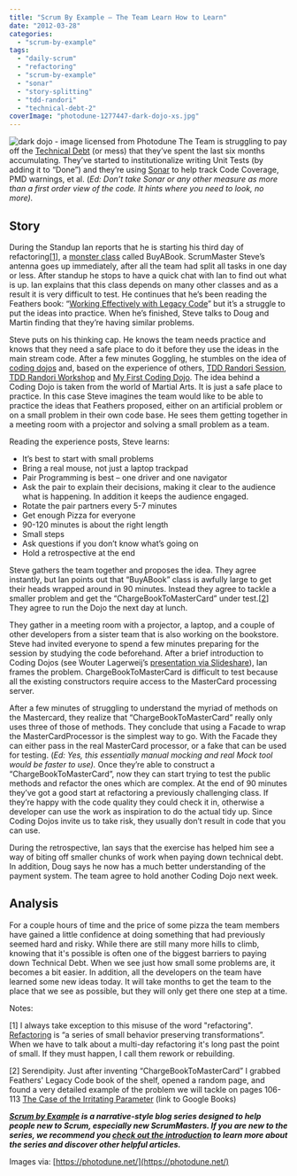 ```yaml
---
title: "Scrum By Example – The Team Learn How to Learn"
date: "2012-03-28"
categories: 
  - "scrum-by-example"
tags: 
  - "daily-scrum"
  - "refactoring"
  - "scrum-by-example"
  - "sonar"
  - "story-splitting"
  - "tdd-randori"
  - "technical-debt-2"
coverImage: "photodune-1277447-dark-dojo-xs.jpg"
---
```


![dark dojo - image licensed from Photodune](src/content/blog/scrummaster-tales-the-team-learn-how-to-learn/images/photodune-1277447-dark-dojo-xs.jpg) The Team is struggling to pay off the [Technical Debt](https://agilepainrelief.com/blog/scrummaster-tales-stop-digging-new-holes.html) (or mess) that they’ve spent the last six months accumulating. They’ve started to institutionalize writing Unit Tests (by adding it to “Done”) and they’re using [Sonar](https://www.sonarsource.org/) to help track Code Coverage, PMD warnings, et al. (_Ed: Don’t take Sonar or any other measure as more than a first order view of the code. It hints where you need to look, no more)._

## Story

During the Standup Ian reports that he is starting his third day of refactoring\[[1](#footnotes)\], a [monster class](https://lostechies.com/chrismissal/2009/05/28/anti-patterns-and-worst-practices-monster-objects/) called BuyABook. ScrumMaster Steve’s antenna goes up immediately, after all the team had split all tasks in one day or less. After standup he stops to have a quick chat with Ian to find out what is up. Ian explains that this class depends on many other classes and as a result it is very difficult to test. He continues that he’s been reading the Feathers book: “[Working Effectively with Legacy Code](https://www.amazon.com/Working-Effectively-Legacy-Michael-Feathers/dp/0131177052/&tag=notesfromatoo-20)” but it’s a struggle to put the ideas into practice. When he’s finished, Steve talks to Doug and Martin finding that they’re having similar problems.

Steve puts on his thinking cap. He knows the team needs practice and knows that they need a safe place to do it before they use the ideas in the main stream code. After a few minutes Goggling, he stumbles on the idea of [coding dojos](https://codingdojo.org/) and, based on the experience of others, [TDD Randori Session](/blog/tdd-randori-session.html), [TDD Randori Workshop](/blog/tdd-randori-workshop.html) and [My First Coding Dojo](https://www.lagerweij.com/2011/06/23/my-first-coding-dojo/). The idea behind a Coding Dojo is taken from the world of Martial Arts. It is just a safe place to practice. In this case Steve imagines the team would like to be able to practice the ideas that Feathers proposed, either on an artificial problem or on a small problem in their own code base. He sees them getting together in a meeting room with a projector and solving a small problem as a team.<!--more-->

Reading the experience posts, Steve learns:

- It’s best to start with small problems
- Bring a real mouse, not just a laptop trackpad
- Pair Programming is best – one driver and one navigator
- Ask the pair to explain their decisions, making it clear to the audience what is happening. In addition it keeps the audience engaged.
- Rotate the pair partners every 5-7 minutes
- Get enough Pizza for everyone
- 90-120 minutes is about the right length
- Small steps
- Ask questions if you don’t know what’s going on
- Hold a retrospective at the end

Steve gathers the team together and proposes the idea. They agree instantly, but Ian points out that “BuyABook” class is awfully large to get their heads wrapped around in 90 minutes. Instead they agree to tackle a smaller problem and get the “ChargeBookToMasterCard” under test.\[[2](#footnotes)\] They agree to run the Dojo the next day at lunch.

They gather in a meeting room with a projector, a laptop, and a couple of other developers from a sister team that is also working on the bookstore. Steve had invited everyone to spend a few minutes preparing for the session by studying the code beforehand. After a brief introduction to Coding Dojos (see Wouter Lagerweij’s [presentation via Slideshare](https://www.slideshare.net/wouterla/coding-dojo-in-5-minutes)), Ian frames the problem. ChargeBookToMasterCard is difficult to test because all the existing constructors require access to the MasterCard processing server.

After a few minutes of struggling to understand the myriad of methods on the Mastercard, they realize that “ChargeBookToMasterCard” really only uses three of those of methods. They conclude that using a Facade to wrap the MasterCardProcessor is the simplest way to go. With the Facade they can either pass in the real MasterCard processor, or a fake that can be used for testing. (_Ed: Yes, this essentially manual mocking and real Mock tool would be faster to use)._ Once they’re able to construct a “ChargeBookToMasterCard”, now they can start trying to test the public methods and refactor the ones which are complex. At the end of 90 minutes they’ve got a good start at refactoring a previously challenging class. If they’re happy with the code quality they could check it in, otherwise a developer can use the work as inspiration to do the actual tidy up. Since Coding Dojos invite us to take risk, they usually don’t result in code that you can use.

During the retrospective, Ian says that the exercise has helped him see a way of biting off smaller chunks of work when paying down technical debt. In addition, Doug says he now has a much better understanding of the payment system. The team agree to hold another Coding Dojo next week.

## Analysis

For a couple hours of time and the price of some pizza the team members have gained a little confidence at doing something that had previously seemed hard and risky. While there are still many more hills to climb, knowing that it's possible is often one of the biggest barriers to paying down Technical Debt. When we see just how small some problems are, it becomes a bit easier. In addition, all the developers on the team have learned some new ideas today. It will take months to get the team to the place that we see as possible, but they will only get there one step at a time.

Notes:

\[1\] I always take exception to this misuse of the word "refactoring". [Refactoring](https://refactoring.com/) is “a series of small behavior preserving transformations”. When we have to talk about a multi-day refactoring it's long past the point of small. If they must happen, I call them rework or rebuilding.

\[2\] Serendipity. Just after inventing “ChargeBookToMasterCard” I grabbed Feathers' Legacy Code book of the shelf, opened a random page, and found a very detailed example of the problem we will tackle on pages 106-113 [The Case of the Irritating Parameter](https://books.google.ca/books?id=fB6s_Z6g0gIC&pg=PT134&lpg=PT134&dq=The+Case+of+the+Irritating+Parameter&source=bl&ots=Z4MpQDGSGj&sig=ZUoXSwSDotI7aginC7KnklaOHzE&hl=en&sa=X&ei=KzJzT5nzI8i9gAflru1S&ved=0CB8Q6AEwAA#v=onepage&q=The%20Case%20of%20the%20Irritating%20Parameter&f=false) (link to Google Books)

_**[Scrum by Example](/blog/category/scrum-by-example) is a narrative-style blog series designed to help people new to Scrum, especially new ScrumMasters. If you are new to the series, we recommend you [check out the introduction](/blog/scrum-by-example.html) to learn more about the series and discover other helpful articles.**_

Images via: [https://photodune.net/](https://photodune.net/)
